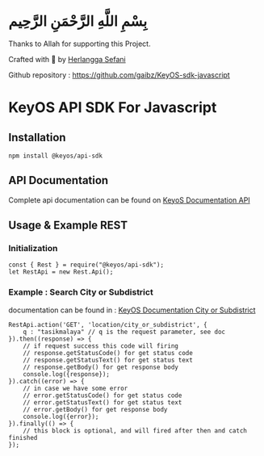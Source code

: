 #     بِسْمِ اللَّهِ الرَّحْمَنِ الرَّحِيم
Thanks to Allah for supporting this Project. 

Crafted with 💙 by [Herlangga Sefani](https://www.facebook.com/herlangga.sefani)

Github repository : https://github.com/gaibz/KeyOS-sdk-javascript 

# KeyOS API SDK For Javascript 


## Installation 

    npm install @keyos/api-sdk  

## API Documentation
Complete api documentation can be found on [KeyoS Documentation API](https://doc.keyos.id/shelves/api-documentation) 


## Usage & Example REST

### Initialization

    const { Rest } = require("@keyos/api-sdk");
    let RestApi = new Rest.Api();
 
### Example : Search City or Subdistrict
documentation can be found in : [KeyOS Documentation City or Subdistrict](https://doc.keyos.id/books/rest-api/page/search-city-subdistrict)

    RestApi.action('GET', 'location/city_or_subdistrict', {
        q : "tasikmalaya" // q is the request parameter, see doc
    }).then((response) => {
        // if request success this code will firing
        // response.getStatusCode() for get status code
        // response.getStatusText() for get status text
        // response.getBody() for get response body
        console.log({response});
    }).catch((error) => {
        // in case we have some error
        // error.getStatusCode() for get status code
        // error.getStatusText() for get status text
        // error.getBody() for get response body
        console.log({error});
    }).finally(() => {
        // this block is optional, and will fired after then and catch finished
    });
     
     